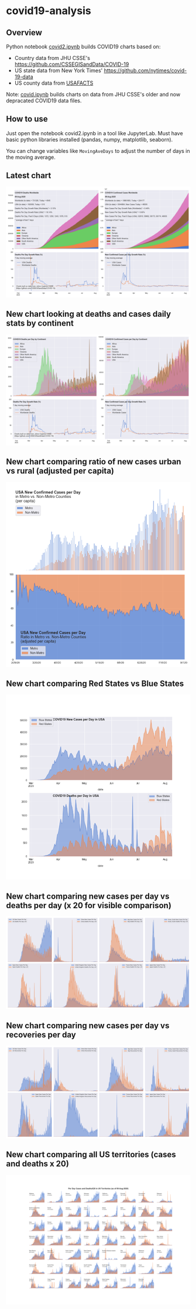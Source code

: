 # covid19-analysis

## Overview
Python notebook [covid2.ipynb](https://github.com/danlaw/covid19-analysis/blob/master/covid2.ipynb) builds COVID19 charts based on:
* Country data from JHU CSSE's https://github.com/CSSEGISandData/COVID-19
* US state data from New York Times' https://github.com/nytimes/covid-19-data
* US county data from [USAFACTS](https://usafacts.org/visualizations/coronavirus-covid-19-spread-map/)

Note: [covid.ipynb](https://github.com/danlaw/covid19-analysis/blob/master/covid.ipynb) builds charts on data from JHU CSSE's older and now depracated COVID19 data files.

## How to use
Just open the notebook covid2.ipynb in a tool like JupyterLab. Must have basic python libraries installed (pandas, numpy, matplotlib, seaborn).

You can change variables like ``MovingAveDays`` to adjust the number of days in the moving average.

## Latest chart
![Latest chart](charts/20200809-covid19-chart.png)

## New chart looking at deaths and cases daily stats by continent
![Comparison chart](charts/20200809-covid19-chart-perday.png)

## New chart comparing ratio of new cases urban vs rural (adjusted per capita)
![Urban rural per capita chart](charts/20200809-US-counties-urban-vs-rural-per-capita.png)

## New chart comparing Red States vs Blue States
![Red vs Blue chart](charts/20200809-compare-daily-red-vs-blue-states.png)

## New chart comparing new cases per day vs deaths per day (x 20 for visible comparison)
![Comparison chart](charts/20200809-comparison-chart.png)

## New chart comparing new cases per day vs recoveries per day
![Recovery chart](charts/20200809-comparison-recovery-chart.png)

## New chart comparing all US territories (cases and deaths x 20)
![Territories chart](charts/20200809-compare-US-territories.png)

